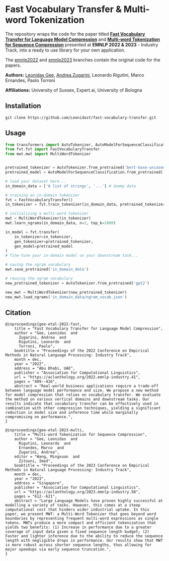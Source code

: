 # Fast Vocabulary Transfer & Multi-word Tokenization

The repository wraps the code for the paper titled [**Fast Vocabulary Transfer for Language Model Compression**](https://aclanthology.org/2022.emnlp-industry.41) and [**Multi-word Tokenization for Sequence Compression**](https://aclanthology.org/2023.emnlp-industry.58) presented at **EMNLP 2022 & 2023** - Industry Track, into a ready to use library for your own application.

The [emnlp2022](https://github.com/LeonidasY/fast-vocabulary-transfer/tree/emnlp2022) and [emnlp2023](https://github.com/LeonidasY/fast-vocabulary-transfer/tree/emnlp2023) branches contain the original code for the papers.  

**Authors:** [Leonidas Gee](https://www.linkedin.com/in/leonidas-gee), [Andrea Zugarini](https://it.linkedin.com/in/andrea-zugarini-930a8898), Leonardo Rigutini, Marco Ernandes, Paolo Torroni

**Affiliations:** University of Sussex, Expert.ai, University of Bologna

## Installation
```
git clone https://github.com/LeonidasY/fast-vocabulary-transfer.git
```

## Usage
```python
from transformers import AutoTokenizer, AutoModelForSequenceClassification
from fvt.fvt import FastVocabularyTransfer
from mwt.mwt import MultiWordTokenizer


pretrained_tokenizer = AutoTokenizer.from_pretrained('bert-base-uncased')
pretrained_model = AutoModelForSequenceClassification.from_pretrained('bert-base-uncased')

# load your dataset here...
in_domain_data = ['A list of strings', '...'] # dummy data

# training an in-domain tokenizer
fvt = FastVocabularyTransfer()
in_tokenizer = fvt.train_tokenizer(in_domain_data, pretrained_tokenizer, vocab_size=10000)

# initializing a multi-word tokenizer
mwt = MultiWordTokenizer(in_tokenizer)
mwt.learn_ngrams(in_domain_data, n=2, top_k=1000)

in_model = fvt.transfer(
    in_tokenizer=in_tokenizer,
    gen_tokenizer=pretrained_tokenizer,
    gen_model=pretrained_model
)
# fine-tune your in-domain model on your downstream task...

# saving the ngram vocabulary
mwt.save_pretrained('in_domain_data')

# reusing the ngram vocabulary
new_pretrained_tokenizer = AutoTokenizer.from_pretrained('gpt2')

new_mwt = MultiWordTokenizer(new_pretrained_tokenizer)
new_mwt.load_ngrams('in_domain_data/ngram_vocab.json')

```

## Citation
```
@inproceedings{gee-etal-2022-fast,
    title = "Fast Vocabulary Transfer for Language Model Compression",
    author = "Gee, Leonidas  and
      Zugarini, Andrea  and
      Rigutini, Leonardo  and
      Torroni, Paolo",
    booktitle = "Proceedings of the 2022 Conference on Empirical Methods in Natural Language Processing: Industry Track",
    month = dec,
    year = "2022",
    address = "Abu Dhabi, UAE",
    publisher = "Association for Computational Linguistics",
    url = "https://aclanthology.org/2022.emnlp-industry.41",
    pages = "409--416",
    abstract = "Real-world business applications require a trade-off between language model performance and size. We propose a new method for model compression that relies on vocabulary transfer. We evaluate the method on various vertical domains and downstream tasks. Our results indicate that vocabulary transfer can be effectively used in combination with other compression techniques, yielding a significant reduction in model size and inference time while marginally compromising on performance.",
}
```
```
@inproceedings{gee-etal-2023-multi,
    title = "Multi-word Tokenization for Sequence Compression",
    author = "Gee, Leonidas  and
      Rigutini, Leonardo  and
      Ernandes, Marco  and
      Zugarini, Andrea",
    editor = "Wang, Mingxuan  and
      Zitouni, Imed",
    booktitle = "Proceedings of the 2023 Conference on Empirical Methods in Natural Language Processing: Industry Track",
    month = dec,
    year = "2023",
    address = "Singapore",
    publisher = "Association for Computational Linguistics",
    url = "https://aclanthology.org/2023.emnlp-industry.58",
    pages = "612--621",
    abstract = "Large Language Models have proven highly successful at modelling a variety of tasks. However, this comes at a steep computational cost that hinders wider industrial uptake. In this paper, we present MWT: a Multi-Word Tokenizer that goes beyond word boundaries by representing frequent multi-word expressions as single tokens. MWTs produce a more compact and efficient tokenization that yields two benefits: (1) Increase in performance due to a greater coverage of input data given a fixed sequence length budget; (2) Faster and lighter inference due to the ability to reduce the sequence length with negligible drops in performance. Our results show that MWT is more robust across shorter sequence lengths, thus allowing for major speedups via early sequence truncation.",
}
```

